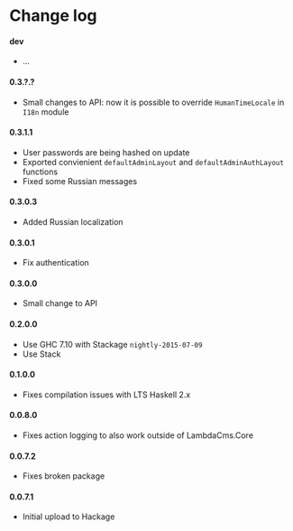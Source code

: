 Change log
==========

#### dev
* ...

#### 0.3.?.?
* Small changes to API: now it is possible to override `HumanTimeLocale` in `I18n` module

#### 0.3.1.1
* User passwords are being hashed on update
* Exported convienient `defaultAdminLayout` and `defaultAdminAuthLayout` functions
* Fixed some Russian messages

#### 0.3.0.3
* Added Russian localization

#### 0.3.0.1
* Fix authentication

#### 0.3.0.0
* Small change to API

#### 0.2.0.0
* Use GHC 7.10 with Stackage `nightly-2015-07-09`
* Use Stack

#### 0.1.0.0
* Fixes compilation issues with LTS Haskell 2.x

#### 0.0.8.0
* Fixes action logging to also work outside of LambdaCms.Core

#### 0.0.7.2
* Fixes broken package

#### 0.0.7.1
* Initial upload to Hackage
